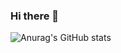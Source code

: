 ### Hi there 👋
![Anurag's GitHub stats](https://github-readme-stats.vercel.app/api?username=rlatjdgh1122&show_icons=true&theme=radical)
<!--
**rlatjdgh1122/rlatjdgh1122** is a ✨ _special_ ✨ repository because its `README.md` (this file) appears on your GitHub profile.

Here are some ideas to get you started:

- 🔭 I’m currently working on ...
- 🌱 I’m currently learning ...
- 👯 I’m looking to collaborate on ...
- 🤔 I’m looking for help with ...
- 💬 Ask me about ...
- 📫 How to reach me: ...
- 😄 Pronouns: ...
- ⚡ Fun fact: ...
-->
